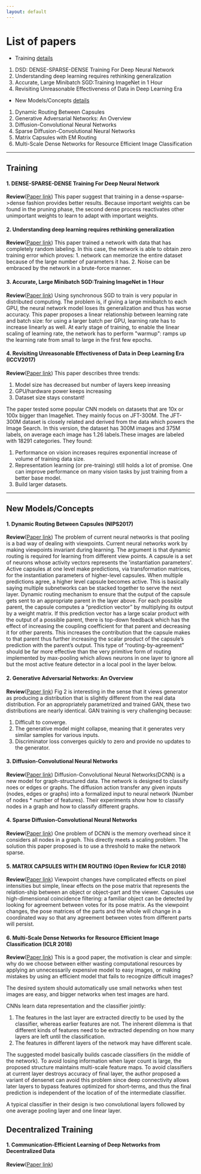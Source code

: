 ```yaml
---
layout: default
---
```


# [](#list) List of papers
  * Training [details](#Training)
  1. DSD:  DENSE-SPARSE-DENSE Training For Deep Neural Network
  2. Understanding deep learning requires rethinking generalization
  3. Accurate, Large Minibatch SGD:Training ImageNet in 1 Hour
  4. Revisiting Unreasonable Effectiveness of Data in Deep Learning Era

  * New Models/Concepts [details](#concepts)
  1. Dynamic Routing Between Capsules
  2. Generative Adversarial Networks: An Overview
  3. Diffusion-Convolutional Neural Networks
  4. Sparse Diffusion-Convolutional Neural Networks
  5. Matrix Capsules with EM Routing
  6. Multi-Scale Dense Networks for Resource Efficient Image Classification

* * *

## <a id="Training"></a>Training

#### **1. DENSE-SPARSE-DENSE Training For Deep Neural Network**
**Review**([Paper link](https://arxiv.org/pdf/1607.04381.pdf))
This paper suggest that training in a dense->sparse->dense fashion provides
better results.
Because important weights can be found in the pruning phase, the second
dense process reactivates other unimportant weights to learn to adapt with important weights.

#### **2. Understanding deep learning requires rethinking generalization**
**Review**([Paper link](https://arxiv.org/abs/1611.03530))
This paper trained a network with data that has completely random labeling.
In this case, the network is able to obtain zero training error which proves: 1. network can memorize the entire dataset because of the large number of parameters it has. 2. Noise can be embraced by the network in a brute-force manner.

#### **3. Accurate, Large Minibatch SGD:Training ImageNet in 1 Hour**
**Review**([Paper link](https://research.fb.com/wp-content/uploads/2017/06/imagenet1kin1h5.pdf))
Using synchronous SGD to train is very popular in distributed computing.
The problem is, if giving a large minibatch to each GPU, the neural network model loses its generalization and thus has worse accuracy.
This paper proposes a linear relationship between learning rate and batch size: for using a larger batch per GPU, learning rate has to increase linearly as well.
At early stage of training, to enable the linear scaling of learning rate, the network has to perform "warmup": ramps up the learning rate from small to large in the first few epochs.

#### **4. Revisiting Unreasonable Effectiveness of Data in Deep Learning Era** (ICCV2017)
**Review**([Paper link](https://arxiv.org/pdf/1707.02968.pdf))
This paper describes three trends:
1. Model size has decreased but number of layers keep inreasing
2. GPU/hardware power keeps increasing
3. Dataset size stays constant!

The paper tested some popular CNN models on datasets that are 10x or 100x bigger
than ImageNet. They mainly focus on JFT-300M.
The  JFT-300M  dataset  is closely related and derived from the data which powers
the Image Search. In this version, the dataset has 300M images and 375M labels,  on average each image has 1.26 labels.These images are labeled with 18291 categories. They found:

1. Performance on vision increases requires exponential increase of volume of
training data size.
2. Representation learning (or pre-training) still holds a lot of promise.
One can improve performance on many vision tasks by just training from a better
base model.  
3. Build larger datasets.

* * *

## <a id="concepts"></a>New Models/Concepts

#### **1. Dynamic Routing Between Capsules** (NIPS2017)
**Review**([Paper link](https://arxiv.org/abs/1710.09829v1))
The problem of current neural networks is that pooling is a bad way of dealing
with viewpoints. Current neural networks work by making viewpoints
invariant during learning. The argument is that dynamic routing is required
for learning from different view points.
A capsule is a set of neurons whose activity vectors represents the 'instantiation
parameters'. Active capsules at one level make predictions, via transformation
matrices, for the instantiation parameters of higher-level capsules.
When multiple predictions agree, a higher level capsule becomes active.
This is basically saying multiple subnetworks can be stacked together to serve
the next layer.
Dynamic routing mechanism to ensure that the output of the capsule gets sent to an appropriate parent in the layer above.
For each possible parent, the capsule computes a “prediction vector” by multiplying its output by a weight matrix.
If this prediction vector has a large scalar product with the output of a possible parent, there is top-down feedback which has the effect of increasing the coupling coefficient for that parent and decreasing it for other parents.
This increases the contribution that the capsule makes to that parent thus further increasing the scalar product of the capsule’s prediction with the parent’s output.
This type of “routing-by-agreement” should be far more effective than the very primitive form of routing implemented by max-pooling which allows neurons in one layer to ignore all but the most active feature detector in a local pool in the layer below.  


#### **2. Generative Adversarial Networks: An Overview**
**Review**([Paper link](https://arxiv.org/abs/1710.07035v1))
Fig 2 is interesting in the sense that it views generator as producing a distribution that is slightly different from the real data distribution.
For an appropriately parametrized and trained GAN, these two distributions are nearly identical.
GAN training is very challenging because:
1. Difficult to converge.
2. The generative model might collapse, meaning that it generates very similar samples for various inputs.
3. Discriminator loss converges quickly to zero and provide no updates to the generator.

#### **3. Diffusion-Convolutional Neural Networks**
**Review**([Paper link](https://arxiv.org/abs/1511.02136))
Diffusion-Convolutional Neural Networks(DCNN) is a new model for graph-structured
data.
The network is designed to classify noes or edges or graphs.
The diffusion action transfer any given inputs (nodes, edges or graphs) into
a formalized input to neural network (Number of nodes * number of features).
Their experiments show how to classify nodes in a graph and how to classify
different graphs.

#### **4. Sparse Diffusion-Convolutional Neural Networks**
**Review**([Paper link](https://arxiv.org/abs/1710.09813v1))
One problem of DCNN is the memory overhead since it considers all nodes in a
graph. This directly meets a scaling problem. The solution this paper proposed
is to use a threshold to make the network sparse.

#### **5. MATRIX CAPSULES WITH EM ROUTING** (Open Review for ICLR 2018)
**Review**([Paper link]())
Viewpoint changes have complicated effects on pixel intensities but simple, linear effects on the pose matrix that represents the relation-ship between an object or object-part and the viewer. Capsules use high-dimensional coincidence filtering:  a familiar object can be detected by looking for agreement between votes for its pose matrix.
As the viewpoint changes, the pose matrices of the parts and the whole will change in a coordinated way so that any agreement between votes from different parts will persist.

#### **6. Multi-Scale Dense Networks for Resource Efficient Image Classification (ICLR 2018)**
**Review**([Paper link](https://arxiv.org/abs/1703.09844))
This is a good paper, the motivation is clear and simple:
why do we choose between either wasting computational resources by applying an unnecessarily expensive model to easy images, or making mistakes by using an efficient model that fails to recognize difficult images?

The desired system should automatically use small networks when test images are easy, and bigger networks when test images are hard.

CNNs learn data representation and the classifier jointly:
1. The features in the last layer are extracted directly to be used by the classifier, whereas earlier features are not. The inherent dilemma is that different kinds of features need to be extracted depending on how many layers are left until the classification.
2. The features in different layers of the network may have different scale.

The suggested model basically builds cascade classifiers (in the middle of the network). To avoid losing information when layer count is large, the proposed structure maintains multi-scale feature maps. To avoid classifiers at current layer destroys accuracy of final layer, the author proposed a variant of densenet can avoid this problem since deep connectivity allows later layers to bypass features optimized for short-terms, and thus the final prediction is independent of the location of of the intermediate classifier.

A typical classifier in their design is two convolutional layers followed by one average pooling layer and one linear layer.

## <a id="Decentralized"></a>Decentralized Training

#### **1. Communication-Efficient Learning of Deep Networks from Decentralized Data**
**Review**([Paper link](https://arxiv.org/abs/1602.05629))
